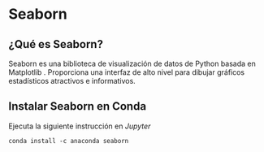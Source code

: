 
# Seaborn

## ¿Qué es Seaborn?

Seaborn es una biblioteca de visualización de datos de Python basada en Matplotlib . Proporciona una interfaz de alto nivel para dibujar gráficos estadísticos atractivos e informativos.

## Instalar Seaborn en Conda

Ejecuta la siguiente instrucción en *Jupyter*

```console
conda install -c anaconda seaborn
```